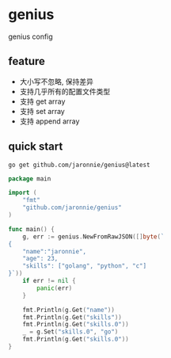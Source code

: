 # genius

genius config

## feature

* 大小写不忽略, 保持差异
* 支持几乎所有的配置文件类型
* 支持 get array
* 支持 set array
* 支持 append array

## quick start

```shell
go get github.com/jaronnie/genius@latest
```

```go
package main

import (
	"fmt"
	"github.com/jaronnie/genius"
)

func main() {
	g, err := genius.NewFromRawJSON([]byte(`
{
    "name":"jaronnie",
    "age": 23,
    "skills": ["golang", "python", "c"]
}`))
	if err != nil {
		panic(err)
	}

	fmt.Println(g.Get("name"))
	fmt.Println(g.Get("skills"))
	fmt.Println(g.Get("skills.0"))
	_ = g.Set("skills.0", "go")
	fmt.Println(g.Get("skills.0"))
}
```